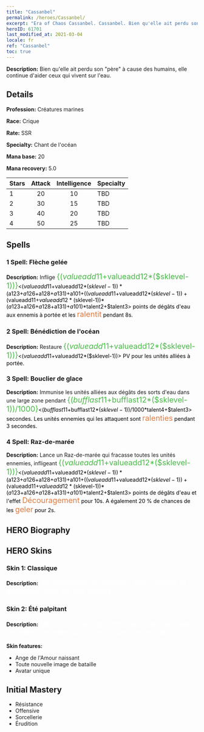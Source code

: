 ```yaml
---
title: "Cassanbel"
permalink: /heroes/Cassanbel/
excerpt: "Era of Chaos Cassanbel. Cassanbel. Bien qu'elle ait perdu son \"père\" à cause des humains, elle continue d'aider ceux qui vivent sur l'eau."
heroID: 61701
last_modified_at: 2021-03-04
locale: fr
ref: "Cassanbel"
toc: true
---
```

 **Description:** Bien qu'elle ait perdu son \"père\" à cause des humains, elle continue d'aider ceux qui vivent sur l'eau.
## Details
 **Profession:** Créatures marines

 **Race:** Crique

 **Rate:** SSR

 **Specialty:** Chant de l'océan

 **Mana base:** 20

 **Mana recovery:** 5.0


  | Stars   |     Attack     |  Intelligence  |      Specialty     |
  |---------|:---------------:|:---------------:|--------------------|
  |    1    | 20 | 10 | TBD |
  |    2    | 30 | 15 | TBD |
  |    3    | 40 | 20 | TBD |
  |    4    | 50 | 25 | TBD |

## Spells
### 1 Spell: Flèche gelée
 **Description:** Inflige <span style="color: #48b946;font-size:20px">{($valueadd11+$valueadd12*($sklevel-1))}</span><span style="color: black"><($valueadd11+$valueadd12*($sklevel-1))*($a123+$a126+$a128+$a131)+$a101+(($valueadd11+$valueadd12*($sklevel-1))+($valueadd11+$valueadd12*($sklevel-1))*($a123+$a126+$a128+$a131)+$a101)*$talent2+$talent3> points de dégâts d'eau aux ennemis à portée et les <span style="color: #e07c44;font-size:20px">ralentit</span><span style="color: black"> pendant 8s.

### 2 Spell: Bénédiction de l'océan
 **Description:** Restaure <span style="color: #48b946;font-size:20px">{($valueadd11+$valueadd12*($sklevel-1))}</span><span style="color: black"><($valueadd11+$valueadd12*($sklevel-1))> PV pour les unités alliées à portée.

### 3 Spell: Bouclier de glace
 **Description:** Immunise les unités alliées aux dégâts des sorts d'eau dans une large zone pendant <span style="color: #48b946;font-size:20px">{($bufflast11+$bufflast12*($sklevel-1))/1000}</span><span style="color: black"><($bufflast11+$bufflast12*($sklevel-1))/1000*$talent4+$talent3> secondes. Les unités ennemies qui les attaquent sont <span style="color: #e07c44;font-size:20px">ralenties</span><span style="color: black"> pendant 3 secondes.

### 4 Spell: Raz-de-marée
 **Description:** Lance un Raz-de-marée qui fracasse toutes les unités ennemies, infligeant <span style="color: #48b946;font-size:20px">{($valueadd11+$valueadd12*($sklevel-1))}</span><span style="color: black"><($valueadd11+$valueadd12*($sklevel-1))*($a123+$a126+$a128+$a131)+$a101+(($valueadd11+$valueadd12*($sklevel-1))+($valueadd11+$valueadd12*($sklevel-1))*($a123+$a126+$a128+$a131)+$a101)*$talent2+$talent3> points de dégâts d'eau et l'effet <span style="color: #e07c44;font-size:20px">Découragement</span><span style="color: black"> pour 10s. A également 20 % de chances de les <span style="color: #e07c44;font-size:20px">geler</span><span style="color: black"> pour 2s.


## HERO Biography

## HERO Skins
### Skin 1: **Classique**

 **Description:** <span style="color: #ffffff;font-size:20px">Je protégerai les mondes sous-marins et éliminerai tous les vils pirates !</span>


### Skin 2: **Été palpitant**

 **Description:** <span style="color: #ffffff;font-size:20px">Même lors des grandes canicules estivales, j'espère répandre la douceur dans ce monde !</span>

 **Skin features:** 

   - Ange de l'Amour naissant
   - Toute nouvelle image de bataille
   - Avatar unique


## Initial Mastery
   - Résistance
   - Offensive
   - Sorcellerie
   - Érudition
